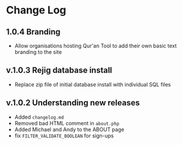 # Change Log

## 1.0.4 Branding

- Allow organisations hosting Qur'an Tool to add their own basic text branding to the site

## v.1.0.3 Rejig database install

- Replace zip file of initial database install with individual SQL files

## v.1.0.2 Understanding new releases

- Added `changelog.md`
- Removed bad HTML comment in `about.php`
- Added Michael and Andy to the ABOUT page
- fix `FILTER_VALIDATE_BOOLEAN` for sign-ups

